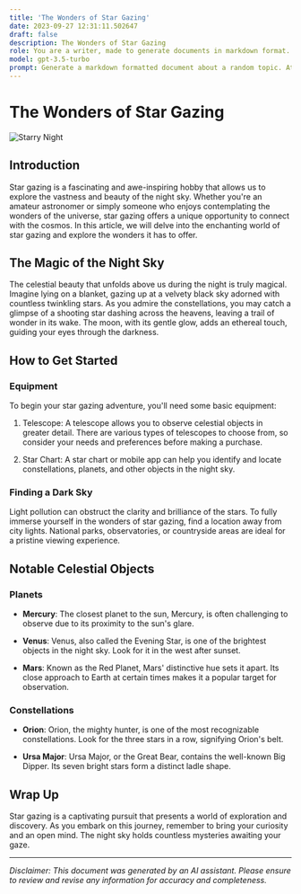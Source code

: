 ```yaml
---
title: 'The Wonders of Star Gazing'
date: 2023-09-27 12:31:11.502647
draft: false
description: The Wonders of Star Gazing
role: You are a writer, made to generate documents in markdown format. It is very important that all of the documents you generate are in valid markdown format.
model: gpt-3.5-turbo
prompt: Generate a markdown formatted document about a random topic. At the bottom, include a disclaimer explaining that the document was generated by you. The first line of the document should be the title. Make sure that the entire document is in proper markdown format, using a mix of various tags to make the document visually appealing.
---
```


# The Wonders of Star Gazing

![Starry Night](https://example.com/starry-night.jpg)

## Introduction

Star gazing is a fascinating and awe-inspiring hobby that allows us to explore the vastness and beauty of the night sky. Whether you're an amateur astronomer or simply someone who enjoys contemplating the wonders of the universe, star gazing offers a unique opportunity to connect with the cosmos. In this article, we will delve into the enchanting world of star gazing and explore the wonders it has to offer.

## The Magic of the Night Sky

The celestial beauty that unfolds above us during the night is truly magical. Imagine lying on a blanket, gazing up at a velvety black sky adorned with countless twinkling stars. As you admire the constellations, you may catch a glimpse of a shooting star dashing across the heavens, leaving a trail of wonder in its wake. The moon, with its gentle glow, adds an ethereal touch, guiding your eyes through the darkness.

## How to Get Started

### Equipment

To begin your star gazing adventure, you'll need some basic equipment:

1. Telescope: A telescope allows you to observe celestial objects in greater detail. There are various types of telescopes to choose from, so consider your needs and preferences before making a purchase.

2. Star Chart: A star chart or mobile app can help you identify and locate constellations, planets, and other objects in the night sky.

### Finding a Dark Sky

Light pollution can obstruct the clarity and brilliance of the stars. To fully immerse yourself in the wonders of star gazing, find a location away from city lights. National parks, observatories, or countryside areas are ideal for a pristine viewing experience.

## Notable Celestial Objects

### Planets

- **Mercury**: The closest planet to the sun, Mercury, is often challenging to observe due to its proximity to the sun's glare.

- **Venus**: Venus, also called the Evening Star, is one of the brightest objects in the night sky. Look for it in the west after sunset.

- **Mars**: Known as the Red Planet, Mars' distinctive hue sets it apart. Its close approach to Earth at certain times makes it a popular target for observation.

### Constellations

- **Orion**: Orion, the mighty hunter, is one of the most recognizable constellations. Look for the three stars in a row, signifying Orion's belt.

- **Ursa Major**: Ursa Major, or the Great Bear, contains the well-known Big Dipper. Its seven bright stars form a distinct ladle shape.

## Wrap Up

Star gazing is a captivating pursuit that presents a world of exploration and discovery. As you embark on this journey, remember to bring your curiosity and an open mind. The night sky holds countless mysteries awaiting your gaze.

---

*Disclaimer: This document was generated by an AI assistant. Please ensure to review and revise any information for accuracy and completeness.*